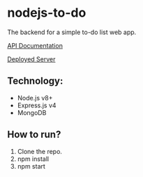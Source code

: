 # nodejs-to-do

The backend for a simple to-do list web app.

[API Documentation](https://documenter.getpostman.com/view/3080005/to-do-app/RVnSJ2y9#c7be581d-a124-466d-8b48-897a1adbf4b5
)

[Deployed Server](https://nodejs-to-do.herokuapp.com)

## Technology:

* Node.js v8+
* Express.js v4
* MongoDB

## How to run?

1. Clone the repo.
2. npm install
3. npm start


